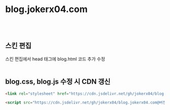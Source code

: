 # blog.jokerx04.com
<br /><br />

## 스킨 편집

스킨 편집에서 head 태그에 blog.html 코드 추가 수정
<br /><br />

## blog.css, blog.js 수정 시 CDN 갱신

```html
<link rel="stylesheet" href="https://cdn.jsdelivr.net/gh/jokerx04/blog.jokerx04.com@버전 또는 Hash 코드/blog.css" />

<script src="https://cdn.jsdelivr.net/gh/jokerx04/blog.jokerx04.com@버전 또는 Hash 코드/blog.js"></script>
```
<br /><br />
